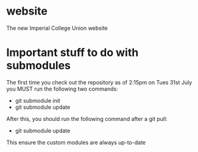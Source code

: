 website
=======

The new Imperial College Union website

Important stuff to do with submodules
=======
The first time you check out the repository as of 2:15pm on Tues 31st July you MUST run the following two commands:
* git submodule init
* git submodule update

After this, you should run the following command after a git pull:
* git submodule update

This ensure the custom modules are always up-to-date
